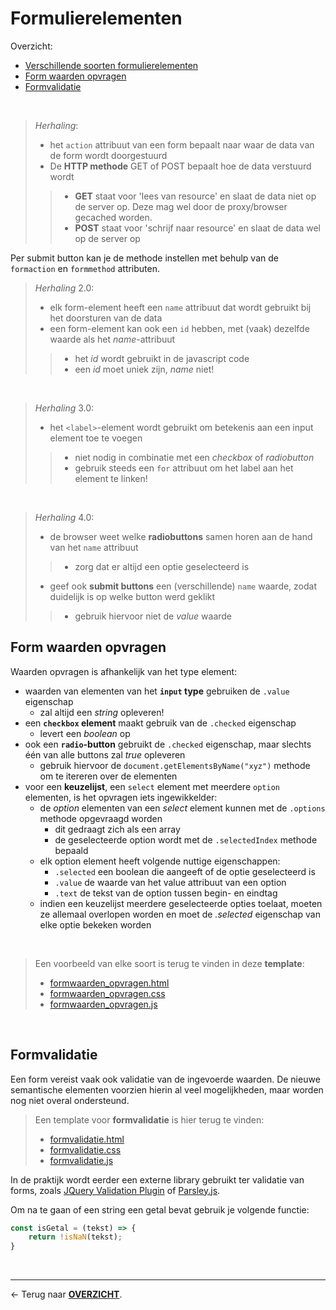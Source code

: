 # Formulierelementen

Overzicht:
- [Verschillende soorten formulierelementen](./H2c.%20Formulieren.md)
- [Form waarden opvragen](#form-waarden-opvragen)
- [Formvalidatie](#formvalidatie)

<br>

> *Herhaling*:
> - het `action` attribuut van een form bepaalt naar waar de data van de form wordt doorgestuurd
> - De **HTTP methode** GET of POST bepaalt hoe de data verstuurd wordt
>> - **GET** staat voor 'lees van resource' en slaat de data niet op de server op. Deze mag wel door de proxy/browser gecached worden.
>> - **POST** staat voor 'schrijf naar resource' en slaat de data wel op de server op

Per submit button kan je de methode instellen met behulp van de `formaction` en `formmethod` attributen.

> *Herhaling* 2.0:
> - elk form-element heeft een `name` attribuut dat wordt gebruikt bij het doorsturen van de data
> - een form-element kan ook een `id` hebben, met (vaak) dezelfde waarde als het *name*-attribuut
>> - het *id* wordt gebruikt in de javascript code
>> - een *id* moet uniek zijn, *name* niet!

<br>

> *Herhaling* 3.0:
> - het `<label>`-element wordt gebruikt om betekenis aan een input element toe te voegen
>> - niet nodig in combinatie met een *checkbox* of *radiobutton*
>> - gebruik steeds een `for` attribuut om het label aan het element te linken!

<br>

> *Herhaling* 4.0:
> - de browser weet welke **radiobuttons** samen horen aan de hand van het `name` attribuut
>> - zorg dat er altijd een optie geselecteerd is
> - geef ook **submit buttons** een (verschillende) `name` waarde, zodat duidelijk is op welke button werd geklikt
>> - gebruik hiervoor niet de *value* waarde


## Form waarden opvragen

Waarden opvragen is afhankelijk van het type element:
- waarden van elementen van het **`input` type** gebruiken de `.value` eigenschap
    - zal altijd een *string* opleveren!
- een **`checkbox` element** maakt gebruik van de `.checked` eigenschap
    - levert een *boolean* op
- ook een **`radio`-button** gebruikt de `.checked` eigenschap, maar slechts één van alle buttons zal *true* opleveren
    - gebruik hiervoor de `document.getElementsByName("xyz")` methode om te itereren over de elementen
- voor een **keuzelijst**, een `select` element met meerdere `option` elementen, is het opvragen iets ingewikkelder:
    - de *option* elementen van een *select* element kunnen met de `.options` methode opgevraagd worden
        - dit gedraagt zich als een array
        - de geselecteerde option wordt met de `.selectedIndex` methode bepaald
    - elk option element heeft volgende nuttige eigenschappen:
        - `.selected` een boolean die aangeeft of de optie geselecteerd is
        - `.value` de waarde van het value attribuut van een option
        - `.text` de tekst van de option tussen begin- en eindtag
    - indien een keuzelijst meerdere geselecteerde opties toelaat, moeten ze allemaal overlopen worden en moet de *.selected* eigenschap van elke optie bekeken worden

<br>

> Een voorbeeld van elke soort is terug te vinden in deze **template**:
> - [formwaarden_opvragen.html](./JS_templates/formwaarden_opvragen.html)
> - [formwaarden_opvragen.css](./JS_templates/formwaarden_opvragen.css)
> - [formwaarden_opvragen.js](./JS_templates/formwaarden_opvragen.js)

<br>

## Formvalidatie

Een form vereist vaak ook validatie van de ingevoerde waarden. De nieuwe semantische elementen voorzien hierin al veel mogelijkheden, maar worden nog niet overal ondersteund.

> Een template voor **formvalidatie** is hier terug te vinden:
> - [formvalidatie.html](./JS_templates/formvalidatie.html)
> - [formvalidatie.css](./JS_templates/formvalidatie.css)
> - [formvalidatie.js](./JS_templates/formvalidatie.js)

In de praktijk wordt eerder een externe library gebruikt ter validatie van forms, zoals [JQuery Validation Plugin](https://jqueryvalidation.org/) of [Parsley.js](https://parsleyjs.org/).

Om na te gaan of een string een getal bevat gebruik je volgende functie:

```js
const isGetal = (tekst) => {
    return !isNaN(tekst);
}
```

<br>

---

&larr; Terug naar [**OVERZICHT**](./README.md#overview).